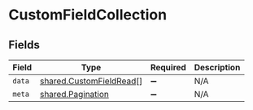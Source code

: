 # CustomFieldCollection


## Fields

| Field                                                              | Type                                                               | Required                                                           | Description                                                        |
| ------------------------------------------------------------------ | ------------------------------------------------------------------ | ------------------------------------------------------------------ | ------------------------------------------------------------------ |
| `data`                                                             | [shared.CustomFieldRead](../../models/shared/customfieldread.md)[] | :heavy_minus_sign:                                                 | N/A                                                                |
| `meta`                                                             | [shared.Pagination](../../models/shared/pagination.md)             | :heavy_minus_sign:                                                 | N/A                                                                |